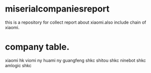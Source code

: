 # miserialcompaniesreport
this is a repository for collect report about xiaomi.also include chain of xiaomi.
# company table.
xiaomi hk
viomi ny
huami ny
guangfeng shkc
shitou shkc
ninebot shkc
amlogic shkc
